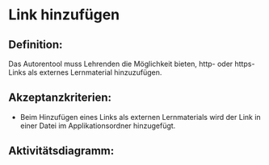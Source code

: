 # Link hinzufügen

## Definition:

Das Autorentool muss Lehrenden die Möglichkeit bieten, http- oder https-Links als externes Lernmaterial hinzuzufügen.

## Akzeptanzkriterien:

- Beim Hinzufügen eines Links als externen Lernmaterials wird der Link in einer Datei im Applikationsordner hinzugefügt.

## Aktivitätsdiagramm:


